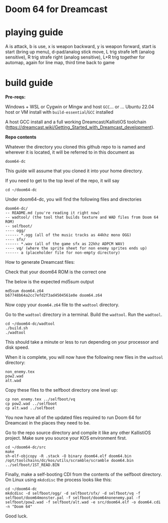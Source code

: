 # Doom 64 for Dreamcast 

# playing guide
A is attack, b is use, x is weapon backward, y is weapon forward, start is start (bring up menu), d-pad/analog stick move, L trig strafe left (analog sensitive), R trig strafe right (analog sensitive), L+R trig together for automap, again for line map, third time back to game

# build guide

**Pre-reqs:**

Windows + WSL or Cygwin or Mingw and host `GCC`... or ... Ubuntu 22.04 host or VM install with `build-essential`/`GCC` installed

A host GCC install and a full working Dreamcast/KallistiOS toolchain (https://dreamcast.wiki/Getting_Started_with_Dreamcast_development).

**Repo contents**

Whatever the directory you cloned this github repo to is named and wherever it is located, it will be referred to in this document as

`doom64-dc`

This guide will assume that you cloned it into your home directory. 

If you need to get to the top level of the repo, it will say

    cd ~/doom64-dc

Under doom64-dc, you will find the following files and directories

    doom64-dc/
    -- README.md (you're reading it right now)
    -- wadtool/ (the tool that builds texture and WAD files from Doom 64 ROM)
    -- selfboot/
    ---- ogg/
    ------ *.ogg (all of the music tracks as 44khz mono OGG)
    ---- sfx/
    ------ *.wav (all of the game sfx as 22khz ADPCM WAV)
    ---- vq/ (where the sprite sheet for non enemy sprites ends up)
    ------ a (placeholder file for non-empty directory)


How to generate Dreamcast files:

Check that your doom64 ROM is the correct one

The below is the expected md5sum output

    md5sum doom64.z64
    b67748b64a2cc7efd2f3ad4504561e0e doom64.z64

Now copy your `doom64.z64` file to the `wadtool` directory.

Go to the `wadtool` directory in a terminal. Build the `wadtool`. Run the `wadtool`.

    cd ~/doom64-dc/wadtool
    ./build.sh
    ./wadtool

This should take a minute or less to run depending on your processor and disk speed.

When it is complete, you will now have the following new files in the `wadtool` directory:

    non_enemy.tex
    pow2.wad
    alt.wad

Copy these files to the selfboot directory one level up:

    cp non_enemy.tex ../selfboot/vq
    cp pow2.wad ../selfboot
    cp alt.wad ../selfboot

You now have all of the updated files required to run Doom 64 for Dreamcast in the places they need to be.

Go to the repo source directory and compile it like any other KallistiOS project. Make sure you source your KOS environment first.

    cd ~/doom64-dc/src
    make
    sh-elf-objcopy -R .stack -O binary doom64.elf doom64.bin
    /opt/toolchains/dc/kos/utils/scramble/scramble doom64.bin ../selfboot/1ST_READ.BIN

Finally, make a self-booting CDI from the contents of the selfboot directory. On Linux using `mkdcdisc` the process looks like this:

    cd ~/doom64-dc
    mkdcdisc -d selfboot/ogg/ -d selfboot/sfx/ -d selfboot/vq -f selfboot/doom64monster.pal -f selfboot/doom64nonenemy.pal -f selfboot/pow2.wad -f selfboot/alt.wad -e src/doom64.elf -o doom64.cdi -n "Doom 64"

Good luck.
